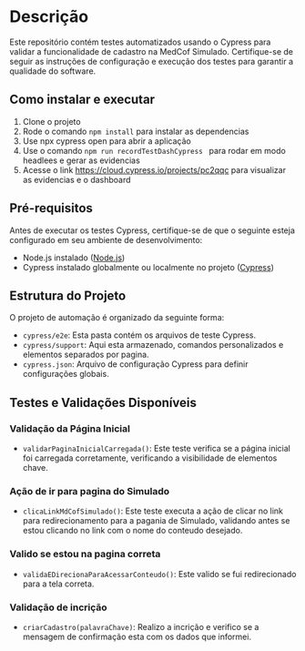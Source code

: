 # Descrição
Este repositório contém testes automatizados usando o Cypress para validar a funcionalidade de cadastro na MedCof Simulado. Certifique-se de seguir as instruções de configuração e execução dos testes para garantir a qualidade do software.

## Como instalar e executar
1. Clone o projeto
2. Rode o comando `npm install` para instalar as dependencias
3. Use npx cypress open para abrir a aplicação 
4. Use o comando `npm run recordTestDashCypress ` para rodar em modo headlees e gerar as evidencias 
4. Acesse o link https://cloud.cypress.io/projects/pc2qqc para visualizar as evidencias e o dashboard



## Pré-requisitos
Antes de executar os testes Cypress, certifique-se de que o seguinte esteja configurado em seu ambiente de desenvolvimento:

- Node.js instalado ([Node.js](https://nodejs.org/))
- Cypress instalado globalmente ou localmente no projeto ([Cypress](https://www.cypress.io/))

## Estrutura do Projeto
O projeto de automação é organizado da seguinte forma:

- `cypress/e2e`: Esta pasta contém os arquivos de teste Cypress.
- `cypress/support`: Aqui esta armazenado, comandos personalizados e elementos separados por pagina.
- `cypress.json`: Arquivo de configuração Cypress para definir configurações globais.

## Testes e Validações Disponíveis

### Validação da Página Inicial
- `validarPaginaInicialCarregada()`: Este teste verifica se a página inicial foi carregada corretamente, verificando a visibilidade de elementos chave.

### Ação de ir para pagina do Simulado
- `clicaLinkMdCofSimulado()`: Este teste executa a ação de clicar no link para redirecionamento para a pagania de Simulado, validando antes se estou clicando no link com o nome do conteudo desejado.

### Valido se estou na pagina correta
- `validaEDirecionaParaAcessarConteudo()`: Este valido se fui redirecionado para a tela correta.

### Validação de incrição
- `criarCadastro(palavraChave)`: Realizo a incrição e verifico se a mensagem de confirmação esta com os dados que informei.